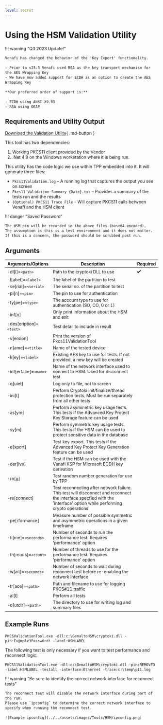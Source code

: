 ```yaml
---
level: secret
---
```


# Using the HSM Validation Utility

!!! warning "Q3 2023 Update!"

    Venafi has changed the behavior of the 'Key Export' functionality.

    - Prior to v23.3 Venafi used RSA as the key transport mechanism for the AES Wrapping Key 
    - We have now added support for ECDH as an option to create the AES Wrapping Key

    **Our preferred order of support is:**
    
    - ECDH using ANSI X9.63
    - RSA using OEAP

## Requirements and Utility Output

[Download the Validation Utility](https://ven-eco.s3.amazonaws.com/downloads/hsm-validation-utility/Pkcs11ValidationTool.zip){ .md-button }

This tool has two dependencies:

1. Working PKCS11 client provided by the Vendor
2. .Net 4.8 on the Windows workstation where it is being run.

This utility has the code logic we use within TPP embedded into it.
It will generate three files:

- `Pkcs11Validation.log` – A running log that captures the output you see on screen
- `Pkcs11 Validation Summary {Date}.txt` – Provides a summary of the tests run and the results
- `(Optional) PKCS11 Trace File` - Will capture PKCS11 calls between Venafi and the HSM client

!!! danger "Saved Password"

    The HSM pin will be recorded in the above files (base64 encoded).
    The assumption is this is a test environment and it does not matter.
    If this is a concern, the password should be scrubbed post run.

## Arguments

| Arguments/Options | Description | Required |
| --- | --- | --- |
| -dl[l]=`<path>` | Path to the cryptoki DLL to use | ✔️ |
| -l[abel]=`<label>` | The label of the partition to test | |
| -se[rial]=`<serial>` | The serial no. of the partition to test | |
| -pi[n]=`<pin>` | The pin to use for authentication | |
| -ty[pe]=`<type>` | The account type to use for authentication (SO, CO, 0 or 1) | |
| -inf[o] | Only print information about the HSM and exit | |
| -des[cription]=`<text>` | Test detail to include in result | |
| -v[ersion] | Print the version of Pkcs11ValidationTool | |
| -n[ame]=`<title>` | Name of the tested device | |
| -k[ey]=`<label>` | Existing AES key to use for tests. If not provided, a new key will be created | |
| -int[erface]=`<name>` | Name of the network interface used to connect to HSM. Used for disconnect test | |
| -q[uiet] | Log only to file, not to screen | |
| -ini[t] | Perform Cryptoki init/finalize/thread protection tests. Must be run separately from all other tests | |
| -as[ym] | Perform asymmetric key usage tests. This tests if the Advanced Key Protect Key Storage feature can be used | |
| -sy[m] | Perform symmetric key usage tests. This tests if the HSM can be used to protect sensitive data in the database | |
| -e[xport] | Test key export. This tests if the Advanced Key Protect Key Generation feature can be used | |
| -der[ive] | Test if the HSM can be used with the Venafi KSP for Microsoft ECDH key derivation | |
| -rn[g] | Test random number generation for use by TPP | |
| -re[connect] | Test reconnecting after network failure. This test will disconnect and reconnect the interface specfied with the 'interface' option while performing crypto operations | |
| -pe[rformance] | Measure number of possible symmetric and asymmetric operations in a given timeframe | |
| -ti[me]=`<seconds>` | Number of seconds to run the performance test. Requires 'performance' option | |
| -th[reads]=`<count>` | Number of threads to use for the performance test. Requires 'performance' option | |
| -w[ait]=`<seconds>` | Number of seconds to wait during reconnect test before re-enabling the network interface | |
| -tr[ace]=`<path>` | Path and filename to use for logging PKCS#11 traffic | |
| -al[l] | Perform all tests | |
| -o[utdir]=`<path>` | The directory to use for writing log and summary files | |

## Example Runs

``` doscon title="Simple Run"
PKCSValidationTool.exe -dll:c:\GemaltoHSM\cryptoki.dll -pin:Ex@mple3Passw0rd! -label:HSMLABEL
```

The following test is only necessary if you want to test performance and reconnect logic.

``` doscon title="Comprehensive Run"
PKCS11ValidationTool.exe -dll:c:\GemaltoHSM\cryptoki.dll -pin:REMOVED -label:HSMLABEL -testall -interface:Ethernet -trace:c:\temp\p11.log
```

!!! warning "Be sure to identify the correct network interface for reconnect tests"

    The reconnect test will disable the network interface during part of the run.
    Please use `ipconfig` to determine the correct network interface to specify when running the reconnect test.

    ![Example ipconfig](../../assets/images/Tools/HSM/ipconfig.png)